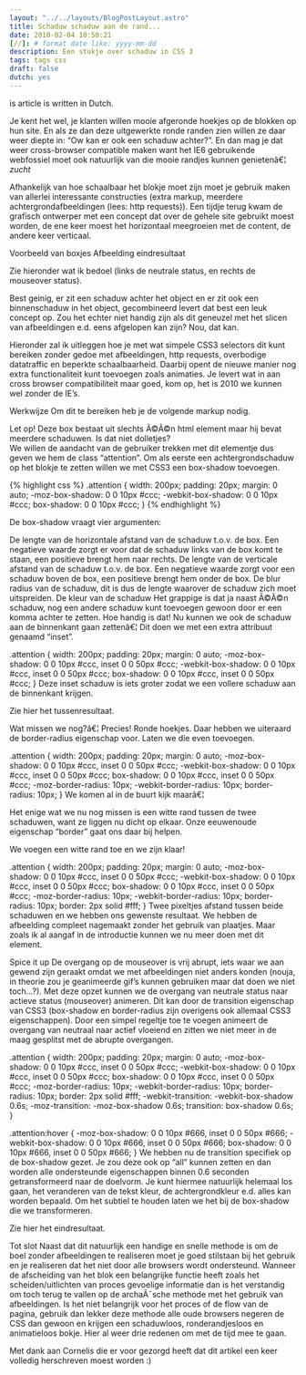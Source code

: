 ```yaml
---
layout: "../../layouts/BlogPostLayout.astro"
title: Schaduw schaduw aan de rand...
date: 2010-02-04 10:50:21
[//]: # format date like: yyyy-mm-dd
description: Een stukje over schaduw in CSS 3
tags: tags css
draft: false
dutch: yes
---
```


is article is written in Dutch.

Je kent het wel, je klanten willen mooie afgeronde hoekjes op de blokken op hun site. En als ze dan deze uitgewerkte ronde randen zien willen ze daar weer diepte in: “Ow kan er ook een schaduw achter?”. En dan mag je dat weer cross-browser compatible maken want het IE6 gebruikende webfossiel moet ook natuurlijk van die mooie randjes kunnen genietenâ€¦ *zucht*

Afhankelijk van hoe schaalbaar het blokje moet zijn moet je gebruik maken van allerlei interessante constructies (extra markup, meerdere achtergrondafbeeldingen (lees: http requests)).
Een tijdje terug kwam de grafisch ontwerper met een concept dat over de gehele site gebruikt moest worden, de ene keer moest het horizontaal meegroeien met de content, de andere keer verticaal.

Voorbeeld van boxjes
Afbeelding eindresultaat

Zie hieronder wat ik bedoel (links de neutrale status, en rechts de mouseover status).

Best geinig, er zit een schaduw achter het object en er zit ook een binnenschaduw in het object, gecombineerd levert dat best een leuk concept op. Zou het echter niet handig zijn als dit geneuzel met het slicen van afbeeldingen e.d. eens afgelopen kan zijn? Nou, dat kan.

Hieronder zal ik uitleggen hoe je met wat simpele CSS3 selectors dit kunt bereiken zonder gedoe met afbeeldingen, http requests, overbodige datatraffic en beperkte schaalbaarheid. Daarbij opent de nieuwe manier nog extra functionaliteit kunt toevoegen zoals animaties. Je levert wat in aan cross browser compatibiliteit maar goed, kom op, het is 2010 we kunnen wel zonder de IE’s.

Werkwijze
Om dit te bereiken heb je de volgende markup nodig.

<div class="attention">
  Let op! Deze box bestaat uit slechts Ã©Ã©n html element maar hij bevat meerdere schaduwen. Is dat niet dolletjes?
</div>
We willen de aandacht van de gebruiker trekken met dit elementje dus geven we hem de class “attention”.
Om als eerste een achtergrondschaduw op het blokje te zetten willen we met CSS3 een box-shadow toevoegen.

{% highlight css %}
.attention {
	width: 200px;
	padding: 20px;
	margin: 0 auto;
	-moz-box-shadow: 0 0 10px #ccc;
	-webkit-box-shadow: 0 0 10px #ccc;
	box-shadow: 0 0 10px #ccc;
}
{% endhighlight  %}

De box-shadow vraagt vier argumenten:

De lengte van de horizontale afstand van de schaduw t.o.v. de box. Een negatieve waarde zorgt er voor dat de schaduw links van de box komt te staan, een positieve brengt hem naar rechts.
De lengte van de verticale afstand van de schaduw t.o.v. de box. Een negatieve waarde zorgt voor een schaduw boven de box, een positieve brengt hem onder de box.
De blur radius van de schaduw, dit is dus de lengte waarover de schaduw zich moet uitspreiden.
De kleur van de schaduw
Het grappige is dat ja naast Ã©Ã©n schaduw, nog een andere schaduw kunt toevoegen gewoon door er een komma achter te zetten. Hoe handig is dat! Nu kunnen we ook de schaduw aan de binnenkant gaan zettenâ€¦ Dit doen we met een extra attribuut genaamd “inset”.

.attention {
width: 200px;
padding: 20px;
margin: 0 auto;
-moz-box-shadow: 0 0 10px #ccc, inset 0 0 50px #ccc;
-webkit-box-shadow: 0 0 10px #ccc, inset 0 0 50px #ccc;
box-shadow: 0 0 10px #ccc, inset 0 0 50px #ccc;
}
Deze inset schaduw is iets groter zodat we een vollere schaduw aan de binnenkant krijgen.

Zie hier het tussenresultaat.

Wat missen we nog?â€¦ Precies! Ronde hoekjes. Daar hebben we uiteraard de border-radius eigenschap voor. Laten we die even toevoegen.

.attention {
width: 200px;
padding: 20px;
margin: 0 auto;
-moz-box-shadow: 0 0 10px #ccc, inset 0 0 50px #ccc;
-webkit-box-shadow: 0 0 10px #ccc, inset 0 0 50px #ccc;
box-shadow: 0 0 10px #ccc, inset 0 0 50px #ccc;
-moz-border-radius: 10px;
-webkit-border-radius: 10px;
border-radius: 10px;
}
We komen al in de buurt kijk maarâ€¦

Het enige wat we nu nog missen is een witte rand tussen de twee schaduwen, want ze liggen nu dicht op elkaar. Onze eeuwenoude eigenschap “border” gaat ons daar bij helpen.

We voegen een witte rand toe en we zijn klaar!

.attention {
width: 200px;
padding: 20px;
margin: 0 auto;
-moz-box-shadow: 0 0 10px #ccc, inset 0 0 50px #ccc;
-webkit-box-shadow: 0 0 10px #ccc, inset 0 0 50px #ccc;
box-shadow: 0 0 10px #ccc, inset 0 0 50px #ccc;
-moz-border-radius: 10px;
-webkit-border-radius: 10px;
border-radius: 10px;
border: 2px solid #fff;
}
Twee pixeltjes afstand tussen beide schaduwen en we hebben ons gewenste resultaat. We hebben de afbeelding compleet nagemaakt zonder het gebruik van plaatjes. Maar zoals ik al aangaf in de introductie kunnen we nu meer doen met dit element.

Spice it up
De overgang op de mouseover is vrij abrupt, iets waar we aan gewend zijn geraakt omdat we met afbeeldingen niet anders konden (nouja, in theorie zou je geanimeerde gif’s kunnen gebruiken maar dat doen we niet toch…?). Met deze opzet kunnen we de overgang van neutrale status naar actieve status (mouseover) animeren. Dit kan door de transition eigenschap van CSS3 (box-shadow en border-radius zijn overigens ook allemaal CSS3 eigenschappen). Door een simpel regeltje toe te voegen animeert de overgang van neutraal naar actief vloeiend en zitten we niet meer in de maag gesplitst met de abrupte overgangen.

.attention {
width: 200px;
padding: 20px;
margin: 0 auto;
-moz-box-shadow: 0 0 10px #ccc, inset 0 0 50px #ccc;
-webkit-box-shadow: 0 0 10px #ccc, inset 0 0 50px #ccc;
box-shadow: 0 0 10px #ccc, inset 0 0 50px #ccc;
-moz-border-radius: 10px;
-webkit-border-radius: 10px;
border-radius: 10px;
border: 2px solid #fff;
-webkit-transition: -webkit-box-shadow 0.6s;
-moz-transition: -moz-box-shadow 0.6s;
transition: box-shadow 0.6s;
}

.attention:hover {
-moz-box-shadow: 0 0 10px #666, inset 0 0 50px #666;
-webkit-box-shadow: 0 0 10px #666, inset 0 0 50px #666;
box-shadow: 0 0 10px #666, inset 0 0 50px #666;
}
We hebben nu de transition specifiek op de box-shadow gezet. Je zou deze ook op “all” kunnen zetten en dan worden alle ondersteunde eigenschappen binnen 0.6 seconden getransformeerd naar de doelvorm. Je kunt hiermee natuurlijk helemaal los gaan, het veranderen van de tekst kleur, de achtergrondkleur e.d. alles kan worden bepaald. Om het subtiel te houden laten we het bij de box-shadow die we transformeren.

Zie hier het eindresultaat.

Tot slot
Naast dat dit natuurlijk een handige en snelle methode is om de boel zonder afbeeldingen te realiseren moet je goed stilstaan bij het gebruik en je realiseren dat het niet door alle browsers wordt ondersteund. Wanneer de afscheiding van het blok een belangrijke functie heeft zoals het scheiden/uitlichten van proces gevoelige informatie dan is het verstandig om toch terug te vallen op de archaÃ¯sche methode met het gebruik van afbeeldingen. Is het niet belangrijk voor het proces of de flow van de pagina, gebruik dan lekker deze methode alle oude browsers negeren de CSS dan gewoon en krijgen een schaduwloos, ronderandjesloos en animatieloos bokje. Hier al weer drie redenen om met de tijd mee te gaan.

Met dank aan Cornelis die er voor gezorgd heeft dat dit artikel een keer volledig herschreven moest worden :)
